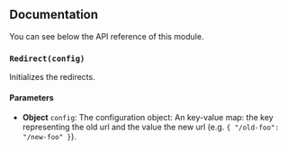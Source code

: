 ## Documentation

You can see below the API reference of this module.

### `Redirect(config)`
Initializes the redirects.

#### Parameters

- **Object** `config`: The configuration object:
    An key-value map: the key representing the old url
    and the value the new url (e.g. `{ "/old-foo": "/new-foo" }`).

